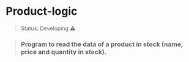 <h1>Product-logic</h1>

> Status: Developing ⚠️

>### Program to read the data of a product in stock (name, price and quantity in stock).


